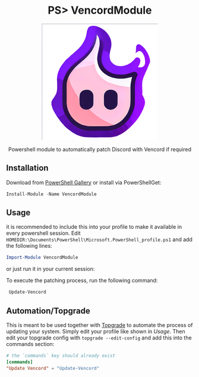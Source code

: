 <h1 align="center">
    PS> VencordModule
</h1>

<div align="center"> 
    <img src="doc\logo.png" height=312/>
</div>

<p align="center"> 
   Powershell module to automatically patch Discord with Vencord if required
</p>

## Installation
Download from [PowerShell Gallery](https://www.powershellgallery.com/packages/VencordModule) or install via PowerShellGet:

```powershell
Install-Module -Name VencordModule
```

## Usage 

it is recommended to include this into your profile to make it available in every powershell session. Edit `HOMEDIR:\Documents\PowerShell\Microsoft.PowerShell_profile.ps1` and add the following lines:
```powershell
Import-Module VencordModule
```
or just run it in your current session:


To execute the patching process, run the following command:
```powershell
 Update-Vencord
```


## Automation/Topgrade
This is meant to be used together with [Topgrade](https://topgrade-rs.github.io) to automate the process of updating your system.
Simply edit your profile like shown in *Usage*.
Then edit your topgrade config with `topgrade --edit-config` and add this into the commands section:
```toml
# the `commands` key should already exist
[commands]
"Update Vencord" = "Update-Vencord"
```


    


